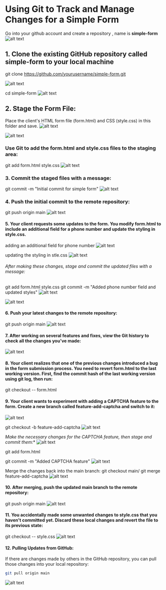 # Using Git to Track and Manage Changes for a Simple Form
Go into your github account and create a repository , name is **simple-form**
![alt text](<picture documents/simple form repo.png>)




## 1. Clone the existing GitHub repository called simple-form to your local machine
git clone https://github.com/yourusername/simple-form.git

![alt text](<picture documents/git clone simple form.png>)


 cd simple-form
![alt text](<picture documents/cd simple form.png>)



## 2. Stage the Form File:
Place the client's HTML form file (form.html) and CSS (style.css) in this folder and save.
![alt text](<picture documents/html file view.png>)

![alt text](<picture documents/css file view.png>)


### Use Git to add the form.html and style.css files to the staging area:
git add form.html style.css
![alt text](<picture documents/git add html and css file.png>)



### 3. Commit the staged files with a message:
git commit -m "Initial commit for simple form"
![alt text](<picture documents/git commit simple form.png>)



### 4. Push the initial commit to the remote repository:
git push origin main
![alt text](<picture documents/git push origin main.png>)



#### 5. Your client requests some updates to the form. You modify form.html to include an additional field for a phone number and update the styling in style.css.

adding an additional field  for phone number 
![alt text](<picture documents/aadding a phone number field.png>)


updating the styling in stle.css
![alt text](<picture documents/updating css style.png>)

###### After making these changes, stage and commit the updated files with a message:
git add form.html style.css
git commit -m "Added phone number field and updated styles"
![alt text](<picture documents/git add html and css file.png>)


![alt text](<picture documents/added phone and updated style.png>)



#### 6. Push your latest changes to the remote repository:
git push origin main
![alt text](<picture documents/git pushing new changes.png>)

#### 7. After working on several features and fixes, view the Git history to check all the changes you've made:
![alt text](<picture documents/git log.png>)


#### 8. Your client realizes that one of the previous changes introduced a bug in the form submission process. You need to revert form.html to the last working version. First, find the commit hash of the last working version using git log, then run:
git checkout <commit-hash> -- form.html


#### 9. Your client wants to experiment with adding a CAPTCHA feature to the form. Create a new branch called feature-add-captcha and switch to it:
![alt text](<picture documents/creating faetre captcha view.png>)

git checkout -b feature-add-captcha
![alt text](<picture documents/git checkout feature branch.png>)

*Make the necessary changes for the CAPTCHA feature, then stage and commit them:**
![alt text](<picture documents/view of the captcha file.png>)

git add form.html

git commit -m "Added CAPTCHA feature"
![alt text](<picture documents/git add and commit captcha feature.png>)

Merge the changes back into the main branch:
git checkout main/
git merge feature-add-captcha
![alt text](<picture documents/switch and merge feature branch to main branch.png>)




#### 10. After merging, push the updated main branch to the remote repository:
git push origin main
![alt text](<picture documents/Screenshot 2025-08-25 185330.png>)


#### 11. You accidentally made some unwanted changes to style.css that you haven't committed yet. Discard these local changes and revert the file to its previous state:
git checkout -- style.css
![alt text](<picture documents/git checkout style css.png>)


#### 12. Pulling Updates from GitHub:
If there are changes made by others in the GitHub repository, you can pull those changes into your local repository:

  ```bash
  git pull origin main
  ```
![alt text](<picture documents/git pull origin main.png>)

